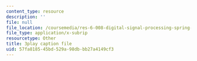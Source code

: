 ```yaml
---
content_type: resource
description: ''
file: null
file_location: /coursemedia/res-6-008-digital-signal-processing-spring-2011/57fa818545bd529a98dbbb27a4149cf3_xwRn_lTA6JY.vtt
file_type: application/x-subrip
resourcetype: Other
title: 3play caption file
uid: 57fa8185-45bd-529a-98db-bb27a4149cf3
---
```


